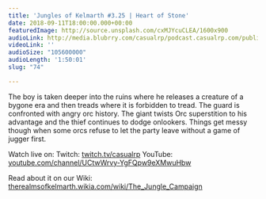 ```yaml
---
title: 'Jungles of Kelmarth #3.25 | Heart of Stone'
date: 2018-09-11T18:00:00.000+00:00
featuredImage: http://source.unsplash.com/cxMJYcuCLEA/1600x900
audioLink: http://media.blubrry.com/casualrp/podcast.casualrp.com/public/Chapter%203%20Ep.%2025%20_%20Heart%20of%20Stone.mp3
videoLink: ''
audioSize: "105600000"
audioLength: '1:50:01'
slug: "74"

---
```

The boy is taken deeper into the ruins where he releases a creature of a bygone era and then treads where it is forbidden to tread. The guard is confronted with angry orc history. The giant twists Orc superstition to his advantage and the thief continues to dodge onlookers. Things get messy though when some orcs refuse to let the party leave without a game of jugger first.

Watch live on:
Twitch: [twitch.tv/casualrp](https://www.twitch.tv/casualrp)
YouTube: [youtube.com/channel/UCtwWrvy-YgFQpw9eXMwuHbw](https://www.youtube.com/channel/UCtwWrvy-YgFQpw9eXMwuHbw)

Read about it on our Wiki: [therealmsofkelmarth.wikia.com/wiki/The_Jungle_Campaign](http://therealmsofkelmarth.wikia.com/wiki/The_Jungle_Campaign)